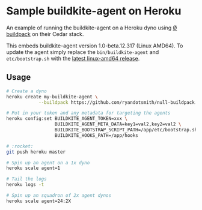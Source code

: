 # Sample buildkite-agent on Heroku

An example of running the buildkite-agent on a Heroku dyno using [Ø buildpack](https://github.com/ryandotsmith/null-buildpack) on their Cedar stack.

This embeds buildkite-agent version 1.0-beta.12.317 (Linux AMD64). To update the agent simply replace the `bin/buildkite-agent` and `etc/bootstrap.sh` with the [latest linux-amd64 release](https://github.com/buildkite/agent/releases).

## Usage

```bash
# Create a dyno
heroku create my-buildkite-agent \
            --buildpack https://github.com/ryandotsmith/null-buildpack.git

# Put in your token and any metadata for targeting the agents
heroku config:set BUILDKITE_AGENT_TOKEN=xxx \
                  BUILDKITE_AGENT_META_DATA=key1=val2,key2=val2 \
                  BUILDKITE_BOOTSTRAP_SCRIPT_PATH=/app/etc/bootstrap.sh \
                  BUILDKITE_HOOKS_PATH=/app/hooks

# :rocket:
git push heroku master

# Spin up an agent on a 1x dyno
heroku scale agent=1

# Tail the logs
heroku logs -t

# Spin up an squadron of 2x agent dynos
heroku scale agent=24:2X
```
